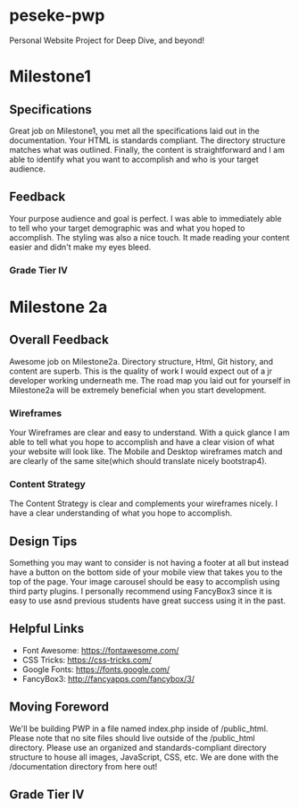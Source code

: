 # peseke-pwp
Personal Website Project for Deep Dive, and beyond! 
# Milestone1
## Specifications
Great job on Milestone1, you met all the specifications laid out in the documentation. Your HTML is standards compliant.  The directory structure matches what was outlined. Finally, the content is straightforward and I am able to identify what you want to accomplish and who is your target audience.
## Feedback
Your purpose audience and goal is perfect. I was able to immediately able to tell who your target demographic was and what you hoped to accomplish. The styling was also a nice touch. It made reading your content easier and didn't make my eyes bleed.
### Grade Tier IV
# Milestone 2a
## Overall Feedback
Awesome job on Milestone2a. Directory structure, Html, Git history, and content are superb. This is the quality of work I would expect out of a jr developer working underneath me. The road map you laid out for yourself in Milestone2a will be extremely beneficial when you start development.
### Wireframes
Your Wireframes are clear and easy to understand. With a quick glance I am able to tell what you hope to accomplish and have a clear vision of what your website will look like. The Mobile and Desktop wireframes match and are clearly of the same site(which should translate nicely bootstrap4).
### Content Strategy 
The Content Strategy is clear and complements your wireframes nicely. I have a clear understanding of what you hope to accomplish.
## Design Tips
Something you may want to consider is not having a footer at all but instead have a button on the bottom side of your mobile view that takes you to the top of the page. Your image carousel should be easy to accomplish using third party plugins. I personally recommend using FancyBox3 since it is easy to use asnd previous students have great success using it in the past.
## Helpful Links
* Font Awesome: https://fontawesome.com/
* CSS Tricks: https://css-tricks.com/
* Google Fonts: https://fonts.google.com/
* FancyBox3: http://fancyapps.com/fancybox/3/
## Moving Foreword
We'll be building PWP in a file named index.php inside of /public_html. Please note that no site files should live outside of the /public_html directory. Please use an organized and standards-compliant directory structure to house all images, JavaScript, CSS, etc. We are done with the /documentation directory from here out!

## Grade Tier IV
